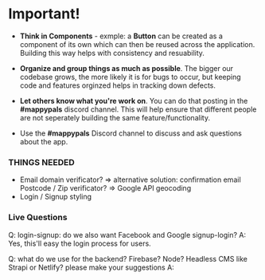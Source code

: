 # Important! 
- **Think in Components** - exmple: a **Button** can be created as a component of its own which can then be reused across the application. Building this way helps with consistency and resuability. 

- **Organize and group things as much as possible**. The bigger our codebase grows, the more likely it is for bugs to occur, but keeping code and features orginzed helps in tracking down defects. 

- **Let others know what you're work on**. You can do that posting in the **#mappypals** discord channel. This will help ensure that different people are not seperately building the same feature/functionality. 

- Use the **#mappypals** Discord channel to discuss and ask questions about the app.

### THINGS NEEDED
* Email domain verificator? => alternative solution: confirmation email
Postcode / Zip verificator? => Google API geocoding
* Login / Signup styling

### Live Questions
Q: login-signup: do we also want Facebook and Google signup-login?
A: Yes, this'll easy the login process for users. 

Q: what do we use for the backend? Firebase? Node? Headless CMS like Strapi or Netlify? please make your suggestions
A: 
